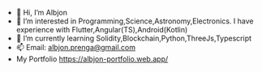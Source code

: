 - 👋 Hi, I’m Albjon
- 👀 I’m interested in Programming,Science,Astronomy,Electronics. I have experience with Flutter,Angular(TS),Android(Kotlin)
- 🌱 I’m currently learning Solidity,Blockchain,Python,ThreeJs,Typescript
- 📫 Email: albjon.prenga@gmail.com
- My Portfolio https://albjon-portfolio.web.app/
